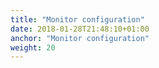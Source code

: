 ```yaml
---
title: "Monitor configuration"
date: 2018-01-28T21:48:10+01:00
anchor: "Monitor configuration"
weight: 20
---
```


